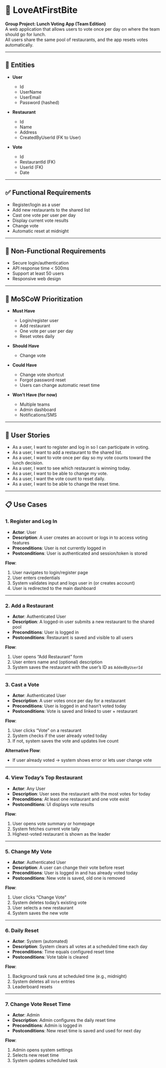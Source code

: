 # 🍔 LoveAtFirstBite

**Group Project: Lunch Voting App (Team Edition)**  
A web application that allows users to vote once per day on where the team should go for lunch.  
All users share the same pool of restaurants, and the app resets votes automatically.

---

## 🧱 Entities

- **User**
  - Id
  - UserName
  - UserEmail
  - Password (hashed)

- **Restaurant**
  - Id
  - Name
  - Address
  - CreatedByUserId (FK to User)

- **Vote**
  - Id
  - RestaurantId (FK)
  - UserId (FK)
  - Date

---

## ✅ Functional Requirements

- Register/login as a user
- Add new restaurants to the shared list
- Cast one vote per user per day
- Display current vote results
- Change vote
- Automatic reset at midnight

---

## 🧪 Non-Functional Requirements

- Secure login/authentication
- API response time < 500ms
- Support at least 50 users
- Responsive web design

---

## 🧭 MoSCoW Prioritization

- **Must Have**  
  - Login/register user  
  - Add restaurant  
  - One vote per user per day  
  - Reset votes daily

- **Should Have**  
  - Change vote

- **Could Have**  
  - Change vote shortcut  
  - Forgot password reset  
  - Users can change automatic reset time

- **Won’t Have (for now)**  
  - Multiple teams  
  - Admin dashboard  
  - Notifications/SMS

---

## 👤 User Stories

- As a user, I want to register and log in so I can participate in voting.
- As a user, I want to add a restaurant to the shared list.
- As a user, I want to vote once per day so my vote counts toward the lunch decision.
- As a user, I want to see which restaurant is winning today.
- As a user, I want to be able to change my vote.
- As a user, I want the vote count to reset daily.
- As a user, I want to be able to change the reset time.

---

## 📋 Use Cases

### 1. Register and Log In

- **Actor**: User  
- **Description**: A user creates an account or logs in to access voting features  
- **Preconditions**: User is not currently logged in  
- **Postconditions**: User is authenticated and session/token is stored  

**Flow**:
1. User navigates to login/register page  
2. User enters credentials  
3. System validates input and logs user in (or creates account)  
4. User is redirected to the main dashboard  

---

### 2. Add a Restaurant

- **Actor**: Authenticated User  
- **Description**: A logged-in user submits a new restaurant to the shared pool  
- **Preconditions**: User is logged in  
- **Postconditions**: Restaurant is saved and visible to all users  

**Flow**:
1. User opens “Add Restaurant” form  
2. User enters name and (optional) description  
3. System saves the restaurant with the user’s ID as `AddedByUserId`  

---

### 3. Cast a Vote

- **Actor**: Authenticated User  
- **Description**: A user votes once per day for a restaurant  
- **Preconditions**: User is logged in and hasn’t voted today  
- **Postconditions**: Vote is saved and linked to user + restaurant  

**Flow**:
1. User clicks “Vote” on a restaurant  
2. System checks if the user already voted today  
3. If not, system saves the vote and updates live count  

**Alternative Flow**:
- If user already voted → system shows error or lets user change vote

---

### 4. View Today’s Top Restaurant

- **Actor**: Any User  
- **Description**: User sees the restaurant with the most votes for today  
- **Preconditions**: At least one restaurant and one vote exist  
- **Postconditions**: UI displays vote results  

**Flow**:
1. User opens vote summary or homepage  
2. System fetches current vote tally  
3. Highest-voted restaurant is shown as the leader  

---

### 5. Change My Vote

- **Actor**: Authenticated User  
- **Description**: A user can change their vote before reset  
- **Preconditions**: User is logged in and has already voted today  
- **Postconditions**: New vote is saved, old one is removed  

**Flow**:
1. User clicks “Change Vote”  
2. System deletes today’s existing vote  
3. User selects a new restaurant  
4. System saves the new vote  

---

### 6. Daily Reset

- **Actor**: System (automated)  
- **Description**: System clears all votes at a scheduled time each day  
- **Preconditions**: Time equals configured reset time  
- **Postconditions**: Vote table is cleared  

**Flow**:
1. Background task runs at scheduled time (e.g., midnight)  
2. System deletes all `Vote` entries  
3. Leaderboard resets  

---

### 7. Change Vote Reset Time

- **Actor**: Admin  
- **Description**: Admin configures the daily reset time  
- **Preconditions**: Admin is logged in  
- **Postconditions**: New reset time is saved and used for next day  

**Flow**:
1. Admin opens system settings  
2. Selects new reset time  
3. System updates scheduled task
